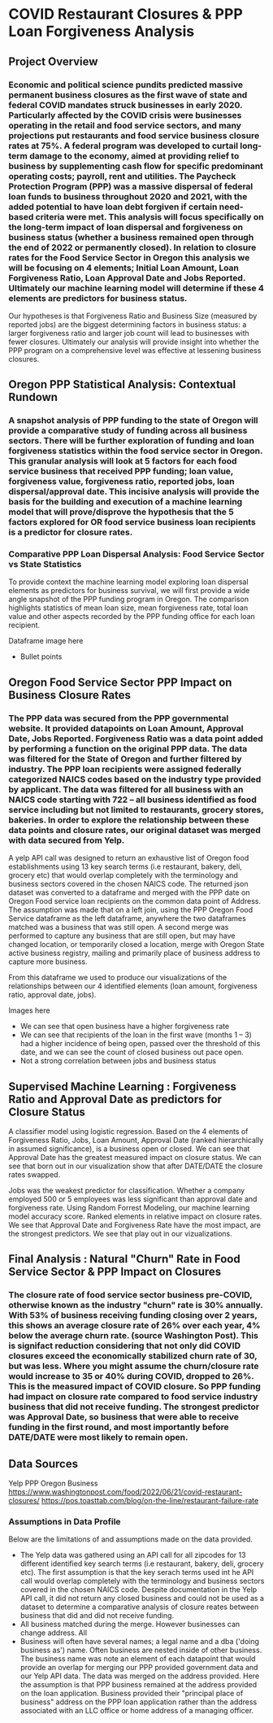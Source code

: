 # COVID Restaurant Closures & PPP Loan Forgiveness Analysis
## Project Overview
### Economic and political science pundits predicted massive permanent business closures as the first wave of state and federal COVID mandates struck businesses in early 2020. Particularly affected by the COVID crisis were businesses operating in the retail and food service sectors, and many projections put restaurants and food service business closure rates at 75%. A federal program was developed to curtail long-term damage to the economy, aimed at providing relief to business by supplementing cash flow for specific predominant operating costs; payroll, rent and utilities. The Paycheck Protection Program (PPP) was a massive dispersal of federal loan funds to business throughout 2020 and 2021, with the added potential to have loan debt forgiven if certain need-based criteria were met. This analysis will focus specifically on the long-term impact of loan dispersal and forgiveness on business status (whether a business remained open through the end of 2022 or permanently closed). In relation to closure rates for the Food Service Sector in Oregon this analysis we will be focusing on 4 elements; Initial Loan Amount, Loan Forgiveness Ratio, Loan Approval Date and Jobs Reported. Ultimately our machine learning model will determine if these 4 elements are predictors for business status.

Our hypotheses is that Forgiveness Ratio and Business Size (measured by reported jobs) are the biggest determining factors in business status: a larger forgiveness ratio and larger job count will lead to businesses with fewer closures. Ultimately our analysis will provide insight into whether the PPP program on a comprehensive level was effective at lessening business closures.

## Oregon PPP Statistical Analysis: Contextual Rundown
### A snapshot analysis of PPP funding to the state of Oregon will provide a comparative study of funding across all business sectors. There will be further exploration of funding and loan forgiveness statistics within the food service sector in Oregon. This granular analysis will look at 5 factors for each food service business that received PPP funding; loan value, forgiveness value, forgiveness ratio, reported jobs, loan dispersal/approval date. This incisive analysis will provide the basis for the building and execution of a machine learning model that will prove/disprove the hypothesis that the 5 factors explored for OR food service business loan recipients is a predictor for closure rates.

### Comparative PPP Loan Dispersal Analysis: Food Service Sector vs State Statistics
To provide context the machine learning model exploring loan dispersal elements as predictors for business survival, we will first provide a wide angle snapshot of the PPP funding program in Oregon. The comparison highlights statistics of mean loan size, mean forgiveness rate, total loan value and other aspects recorded by the PPP funding office for each loan recipient. 

Dataframe image here

-	Bullet points

## Oregon Food Service Sector PPP Impact on Business Closure Rates
### The PPP data was secured from the PPP governmental website. It provided datapoints on Loan Amount, Approval Date, Jobs Reported. Forgiveness Ratio was a data point added by performing a function on the original PPP data. The data was filtered for the State of Oregon and further filtered by industry. The PPP loan recipients were assigned federally categorized NAICS codes based on the industry type provided by applicant. The data was filtered for all business with an NAICS code starting with 722 – all business identified as food service including but not limited to restaurants, grocery stores, bakeries. In order to explore the relationship between these data points and closure rates, our original dataset was merged with data secured from Yelp. 

A yelp API call was designed to return an exhaustive list of Oregon food establishments using 13 key search terms (i.e restaurant, bakery, deli, grocery etc) that would overlap completely with the terminology and business sectors covered in the chosen NAICS code. The returned json dataset was converted to a dataframe and merged  with the PPP date on Oregon Food service loan recipients on the common data point of Address. The assumption was made that on a left join, using the PPP Oregon Food Service dataframe as the left dataframe, anywhere the two dataframes matched was a business that was still open. A second merge was performed to capture any business that are still open, but may have changed location, or temporarily closed a location, merge with Oregon State active business registry, mailing and primarily place of business address to capture more business. 

From this dataframe we used to produce our visualizations of the relationships between our 4 identified elements (loan amount, forgiveness ratio, approval date, jobs).

Images here
-	We can see that open business have a higher forgiveness rate
-	We can see that recipients of the loan in the first wave (months 1 – 3) had a higher incidence of being open, passed over the threshold of this date, and we can see the count of closed business out pace open.
-	Not a strong correlation between jobs and business status

## Supervised Machine Learning : Forgiveness Ratio and Approval Date as predictors for Closure Status

A classifier model using logistic regression. Based on the 4 elements of Forgiveness Ratio, Jobs, Loan Amount, Approval Date (ranked hierarchically in assumed significance), is a business open or closed. We can see that Approval Date has the greatest measured impact on closure status. We can see that born out in our visualization show that after DATE/DATE the closure rates swapped.

Jobs was the weakest predictor for classification. Whether a company employed 500 or 5 employees was less significant than approval date and forgiveness rate. 
Using Random Forrest Modeling, our machine learning model accuracy score.
Ranked elements in relative impact on closure rates.
We see that Approval Date and Forgiveness Rate have the most impact, are the strongest predictors. We see that play out in our vizualizations.


## Final Analysis : Natural "Churn" Rate in Food Service Sector & PPP Impact on Closures

### The closure rate of food service sector business pre-COVID, otherwise known as the industry "churn" rate is 30% annually. With 53% of business receiving funding closing over 2 years, this shows an average closure rate of 26% over each year, 4% below the average churn rate. (source Washington Post). This is signifact reduction considering that not only did COVID closures exceed the economically stabilized churn rate of 30, but was less. Where you might assume the churn/closure rate would increase to 35 or 40% during COVID, dropped to 26%.  This is the measured impact of COVID closure. So PPP funding had impact on closure rate compared to food service industry business that did not receive funding. The strongest predictor was Approval Date, so business that were able to receive funding in the first round, and most importantly before DATE/DATE were most likely to remain open. 


## Data Sources
Yelp
PPP
Oregon Business
https://www.washingtonpost.com/food/2022/06/21/covid-restaurant-closures/
https://pos.toasttab.com/blog/on-the-line/restaurant-failure-rate

### Assumptions in Data Profile
Below are the limitations of and assumptions made on the data provided. 
- The Yelp data was gathered using an API call for all zipcodes for 13 different identified key search terms (i.e restaurant, bakery, deli, grocery etc). The first assumption is that the key serach terms used int he API call would overlap completely with the terminology and business sectors covered in the chosen NAICS code. Despite documentation in the Yelp API call, it did not return any closed business and could not be used as a dataset to determine a comparative analysis of closure reates between business that did and did not receive funding.
- All business matched during the merge. However businesses can change address. All 
- Business will often have several names; a legal name and a dba ('doing business as') name. Often business are nested inside of other business. The business name was note an element of each datapoint that would provide an overlap for merging our PPP provided government data and our Yelp API data. The data was merged on the address provided. Here the assumption is that PPP business remained at the address provided on the loan application. Business provided their "principal place of business" address on the PPP loan application rather than the address associated with an LLC office or home address of a managing officer.
